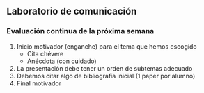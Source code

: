 ## Laboratorio de comunicación

### Evaluación continua de la próxima semana

1. Inicio motivador (enganche) para el tema que hemos escogido
	- Cita chévere
	- Anécdota (con cuidado)
2. La presentación debe tener un orden de subtemas adecuado
3. Debemos citar algo de bibliografía inicial (1 paper por alumno)
4. Final motivador
